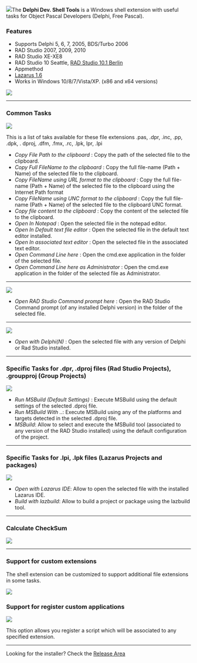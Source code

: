![](https://dl.dropboxusercontent.com/u/12733424/github/delphi-dev-shell-tools/logo.png)The <strong>Delphi Dev. Shell Tools</strong> is a  Windows shell extension with useful tasks for Object Pascal Developers (Delphi, Free Pascal).

### Features ###

* Supports Delphi 5, 6, 7, 2005, BDS/Turbo 2006
* RAD Studio 2007, 2009, 2010
* RAD Studio XE-XE8 
* RAD Studio 10 Seattle, [RAD Studio 10.1 Berlin](https://www.embarcadero.com/es/app-development-tools-store/rad-studio)
* Appmethod
* [Lazarus 1.6](http://www.lazarus-ide.org/)
* Works in Windows 10/8/7/Vista/XP. (x86 and x64 versions)

[![](https://dl.dropboxusercontent.com/u/12733424/Images/followrruz.png)](https://twitter.com/RRUZ)


---

### Common Tasks ###

![](https://dl.dropboxusercontent.com/u/12733424/Blog/DevShell/Images/common_tasks.png)

This is a list of taks available for these file extensions .pas, .dpr, .inc, .pp, .dpk, . dproj, .dfm, .fmx, .rc, .lpk, lpr, .lpi


 * _Copy File Path to the clipboard_  : Copy the path of the selected file to the clipboard.
 * _Copy Full FileName to the clipboard_  : Copy the full file-name (Path + Name) of the selected file to the clipboard.
 * _Copy FileName using URL format to the clipboard_ : Copy the full file-name (Path + Name) of the selected file to the clipboard using the Internet Path format
 * _Copy FileName using UNC format to the clipboard_  : Copy the full file-name (Path + Name) of the selected file to the clipboard UNC format.
 * _Copy file content to the clipboard_  : Copy the content of the selected file to the clipboard.
 * _Open In Notepad_  : Open the selected file in the notepad editor.
 * _Open In Default text file editor_ : Open the selected file in the default text editor installed.
 * _Open In associated text editor_  : Open the selected file in the associated text editor.
 * _Open Command Line here_  : Open the cmd.exe application in the folder of the selected file.
 * _Open Command Line here as Administrator_  : Open the cmd.exe application in the folder of the selected file as Administrator.


---

![](https://dl.dropboxusercontent.com/u/12733424/Blog/DevShell/Images/CmdRAD.png)
 * _Open RAD Studio Command prompt here_  : Open the RAD Studio Command prompt (of any installed Delphi version) in the folder of the selected file.

---

![](https://dl.dropboxusercontent.com/u/12733424/Blog/DevShell/Images/pas_menu.png)
 * _Open with Delphi(N)_  : Open the selected file with any version of Delphi or Rad Studio installed.

---

### Specific Tasks for .dpr, .dproj files (Rad Studio Projects), .groupproj (Group Projects) ###
![](https://dl.dropboxusercontent.com/u/12733424/Blog/DevShell/Images/dproj_menu_new.png)


 * _Run MSBuild (Default Settings)_ : Execute MSBuild using the default settings of the selected .dproj file.
 * _Run MSBuild With .._: Execute MSBuild using any of the platforms and targets detected in the selected .dproj file.
 * _MSBuild_: Allow to select and execute the MSBuild tool (associated to any version of the RAD Studio installed) using the default configuration of the project.


---

### Specific Tasks for .lpi, .lpk files (Lazarus Projects and packages) ###
![](https://dl.dropboxusercontent.com/u/12733424/Blog/DevShell/Images/lazarus_menu.png)

 * _Open with Lazarus IDE_: Allow to open the selected file with the installed Lazarus IDE.
 * _Build with lazbuild_: Allow to build a project or package using the lazbuild tool.


---

### Calculate CheckSum ###
![](https://dl.dropboxusercontent.com/u/12733424/Blog/DevShell/Images/checksum_menu.png)

---

### Support for custom extensions ###

The shell extension can be customized to support additional file extensions in some tasks.

![](https://dl.dropboxusercontent.com/u/12733424/Blog/DevShell/Images/settings1.png)

### Support for register custom applications ###
![](https://dl.dropboxusercontent.com/u/12733424/Blog/DevShell/Images/Custom_Tools.png)

This option allows you register a script which will be associated to any specified extension.

---
Looking for the installer? Check the [Release Area](https://github.com/RRUZ/delphi-dev-shell-tools/releases/latest) 

